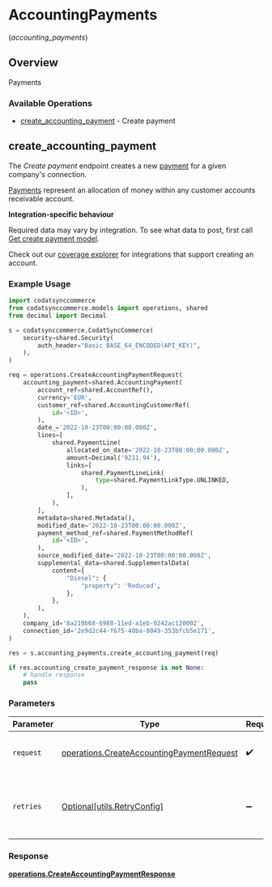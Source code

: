 # AccountingPayments
(*accounting_payments*)

## Overview

Payments

### Available Operations

* [create_accounting_payment](#create_accounting_payment) - Create payment

## create_accounting_payment

The *Create payment* endpoint creates a new [payment](https://docs.codat.io/accounting-api#/schemas/Payment) for a given company's connection.

[Payments](https://docs.codat.io/accounting-api#/schemas/Payment) represent an allocation of money within any customer accounts receivable account.

**Integration-specific behaviour**

Required data may vary by integration. To see what data to post, first call [Get create payment model](https://docs.codat.io/accounting-api#/operations/get-create-payments-model).

Check out our [coverage explorer](https://knowledge.codat.io/supported-features/accounting?view=tab-by-data-type&dataType=payments) for integrations that support creating an account.


### Example Usage

```python
import codatsynccommerce
from codatsynccommerce.models import operations, shared
from decimal import Decimal

s = codatsynccommerce.CodatSyncCommerce(
    security=shared.Security(
        auth_header="Basic BASE_64_ENCODED(API_KEY)",
    ),
)

req = operations.CreateAccountingPaymentRequest(
    accounting_payment=shared.AccountingPayment(
        account_ref=shared.AccountRef(),
        currency='EUR',
        customer_ref=shared.AccountingCustomerRef(
            id='<ID>',
        ),
        date_='2022-10-23T00:00:00.000Z',
        lines=[
            shared.PaymentLine(
                allocated_on_date='2022-10-23T00:00:00.000Z',
                amount=Decimal('9211.94'),
                links=[
                    shared.PaymentLineLink(
                        type=shared.PaymentLinkType.UNLINKED,
                    ),
                ],
            ),
        ],
        metadata=shared.Metadata(),
        modified_date='2022-10-23T00:00:00.000Z',
        payment_method_ref=shared.PaymentMethodRef(
            id='<ID>',
        ),
        source_modified_date='2022-10-23T00:00:00.000Z',
        supplemental_data=shared.SupplementalData(
            content={
                "Diesel": {
                    "property": 'Reduced',
                },
            },
        ),
    ),
    company_id='8a210b68-6988-11ed-a1eb-0242ac120002',
    connection_id='2e9d2c44-f675-40ba-8049-353bfcb5e171',
)

res = s.accounting_payments.create_accounting_payment(req)

if res.accounting_create_payment_response is not None:
    # handle response
    pass
```

### Parameters

| Parameter                                                                                              | Type                                                                                                   | Required                                                                                               | Description                                                                                            |
| ------------------------------------------------------------------------------------------------------ | ------------------------------------------------------------------------------------------------------ | ------------------------------------------------------------------------------------------------------ | ------------------------------------------------------------------------------------------------------ |
| `request`                                                                                              | [operations.CreateAccountingPaymentRequest](../../models/operations/createaccountingpaymentrequest.md) | :heavy_check_mark:                                                                                     | The request object to use for the request.                                                             |
| `retries`                                                                                              | [Optional[utils.RetryConfig]](../../models/utils/retryconfig.md)                                       | :heavy_minus_sign:                                                                                     | Configuration to override the default retry behavior of the client.                                    |


### Response

**[operations.CreateAccountingPaymentResponse](../../models/operations/createaccountingpaymentresponse.md)**

